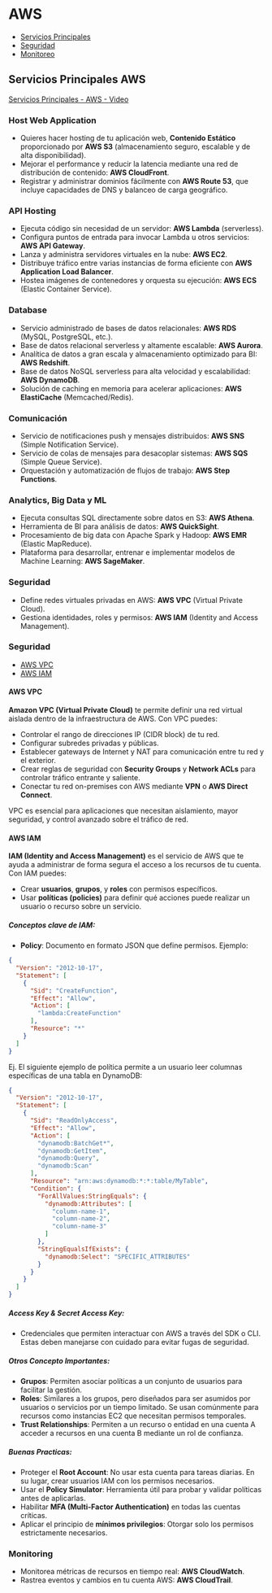 # AWS

- [Servicios Principales](#servicios-principales-aws)
- [Seguridad](#seguridad)
- [Monitoreo](#monitoring)

## Servicios Principales AWS
[Servicios Principales - AWS - Video](https://www.youtube.com/watch?v=B08iQQhXG1Y)

### Host Web Application
- Quieres hacer hosting de tu aplicación web, **Contenido Estático** proporcionado por **AWS S3** (almacenamiento seguro, escalable y de alta disponibilidad).
- Mejorar el performance y reducir la latencia mediante una red de distribución de contenido: **AWS CloudFront**.
- Registrar y administrar dominios fácilmente con **AWS Route 53**, que incluye capacidades de DNS y balanceo de carga geográfico.

### API Hosting
- Ejecuta código sin necesidad de un servidor: **AWS Lambda** (serverless).
- Configura puntos de entrada para invocar Lambda u otros servicios: **AWS API Gateway**.
- Lanza y administra servidores virtuales en la nube: **AWS EC2**.
- Distribuye tráfico entre varias instancias de forma eficiente con **AWS Application Load Balancer**.
- Hostea imágenes de contenedores y orquesta su ejecución: **AWS ECS** (Elastic Container Service).

### Database
- Servicio administrado de bases de datos relacionales: **AWS RDS** (MySQL, PostgreSQL, etc.).
- Base de datos relacional serverless y altamente escalable: **AWS Aurora**.
- Analítica de datos a gran escala y almacenamiento optimizado para BI: **AWS Redshift**.
- Base de datos NoSQL serverless para alta velocidad y escalabilidad: **AWS DynamoDB**.
- Solución de caching en memoria para acelerar aplicaciones: **AWS ElastiCache** (Memcached/Redis).

### Comunicación
- Servicio de notificaciones push y mensajes distribuidos: **AWS SNS** (Simple Notification Service).
- Servicio de colas de mensajes para desacoplar sistemas: **AWS SQS** (Simple Queue Service).
- Orquestación y automatización de flujos de trabajo: **AWS Step Functions**.

### Analytics, Big Data y ML
- Ejecuta consultas SQL directamente sobre datos en S3: **AWS Athena**.
- Herramienta de BI para análisis de datos: **AWS QuickSight**.
- Procesamiento de big data con Apache Spark y Hadoop: **AWS EMR** (Elastic MapReduce).
- Plataforma para desarrollar, entrenar e implementar modelos de Machine Learning: **AWS SageMaker**.

### Seguridad
- Define redes virtuales privadas en AWS: **AWS VPC** (Virtual Private Cloud).
- Gestiona identidades, roles y permisos: **AWS IAM** (Identity and Access Management).

### Seguridad
- [AWS VPC](#aws-vpc)
- [AWS IAM](#aws-iam)

#### AWS VPC
**Amazon VPC (Virtual Private Cloud)** te permite definir una red virtual aislada dentro de la infraestructura de AWS. Con VPC puedes:
- Controlar el rango de direcciones IP (CIDR block) de tu red.
- Configurar subredes privadas y públicas.
- Establecer gateways de Internet y NAT para comunicación entre tu red y el exterior.
- Crear reglas de seguridad con **Security Groups** y **Network ACLs** para controlar tráfico entrante y saliente.
- Conectar tu red on-premises con AWS mediante **VPN** o **AWS Direct Connect**.

VPC es esencial para aplicaciones que necesitan aislamiento, mayor seguridad, y control avanzado sobre el tráfico de red.

#### AWS IAM
**IAM (Identity and Access Management)** es el servicio de AWS que te ayuda a administrar de forma segura el acceso a los recursos de tu cuenta. Con IAM puedes:
- Crear **usuarios**, **grupos**, y **roles** con permisos específicos.
- Usar **políticas (policies)** para definir qué acciones puede realizar un usuario o recurso sobre un servicio.

##### Conceptos clave de IAM:
- **Policy**: Documento en formato JSON que define permisos. Ejemplo:
```json
{
  "Version": "2012-10-17",
  "Statement": [
    {
      "Sid": "CreateFunction",
      "Effect": "Allow",
      "Action": [
        "lambda:CreateFunction"
      ],
      "Resource": "*"
    }
  ]
}
```

Ej. El siguiente ejemplo de política permite a un usuario leer columnas específicas de una tabla en DynamoDB:

```json
{
  "Version": "2012-10-17",
  "Statement": [
    {
      "Sid": "ReadOnlyAccess",
      "Effect": "Allow",
      "Action": [
        "dynamodb:BatchGet*",
        "dynamodb:GetItem",
        "dynamodb:Query",
        "dynamodb:Scan"
      ],
      "Resource": "arn:aws:dynamodb:*:*:table/MyTable",
      "Condition": {
        "ForAllValues:StringEquals": {
          "dynamodb:Attributes": [
            "column-name-1",
            "column-name-2",
            "column-name-3"
          ]
        },
        "StringEqualsIfExists": {
          "dynamodb:Select": "SPECIFIC_ATTRIBUTES"
        }
      }
    }
  ]
}
```

##### Access Key & Secret Access Key: 
- Credenciales que permiten interactuar con AWS a través del SDK o CLI. Estas deben manejarse con cuidado para evitar fugas de seguridad.

##### Otros Concepto Importantes:
- **Grupos**: Permiten asociar políticas a un conjunto de usuarios para facilitar la gestión.
- **Roles**: Similares a los grupos, pero diseñados para ser asumidos por usuarios o servicios por un tiempo limitado. Se usan comúnmente para recursos como instancias EC2 que necesitan permisos temporales.
- **Trust Relationships**: Permiten a un recurso o entidad en una cuenta A acceder a recursos en una cuenta B mediante un rol de confianza.

##### Buenas Practicas:
- Proteger el **Root Account**: No usar esta cuenta para tareas diarias. En su lugar, crear usuarios IAM con los permisos necesarios.
- Usar el **Policy Simulator**: Herramienta útil para probar y validar políticas antes de aplicarlas.
- Habilitar **MFA (Multi-Factor Authentication)** en todas las cuentas críticas.
- Aplicar el principio de **mínimos privilegios**: Otorgar solo los permisos estrictamente necesarios.


### Monitoring
- Monitorea métricas de recursos en tiempo real: **AWS CloudWatch**.
- Rastrea eventos y cambios en tu cuenta AWS: **AWS CloudTrail**.
